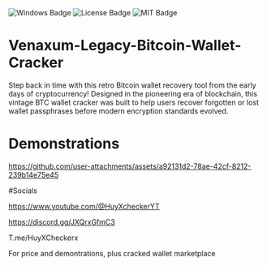 <div id="badges">
  <img src="https://img.shields.io/badge/Windows-blue?logo=Windows&logoColor=white&style=for-the-badge" alt="Windows Badge"/>
  <img src="https://img.shields.io/badge/License-dark?logo=License&logoColor=white&style=for-the-badge" alt="License Badge"/>
  <img src="https://img.shields.io/badge/MIT-grey?logo=MIT&logoColor=white&style=for-the-badge" alt="MIT Badge"/>

</ol>


# Venaxum-Legacy-Bitcoin-Wallet-Cracker
Step back in time with this retro Bitcoin wallet recovery tool from the early days of cryptocurrency! Designed in the pioneering era of blockchain, this vintage BTC wallet cracker was built to help users recover forgotten or lost wallet passphrases before modern encryption standards evolved.
# Demonstrations



https://github.com/user-attachments/assets/a92131d2-78ae-42cf-8212-239b14e75e45

#Socials


https://www.youtube.com/@HuyXcheckerYT


https://discord.gg/JXQrxGfmC3


T.me/HuyXCheckerx


For price and demontrations, plus cracked wallet marketplace








